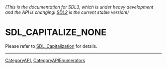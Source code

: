 ###### (This is the documentation for SDL3, which is under heavy development and the API is changing! [SDL2](https://wiki.libsdl.org/SDL2/) is the current stable version!)
# SDL_CAPITALIZE_NONE

Please refer to [SDL_Capitalization](SDL_Capitalization) for details.

----
[CategoryAPI](CategoryAPI), [CategoryAPIEnumerators](CategoryAPIEnumerators)

